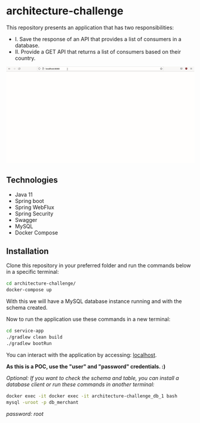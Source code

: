 # architecture-challenge
 
This repository presents an application that has two responsibilities:

- I. Save the response of an API that provides a list of consumers in a database.
- II. Provide a GET API that returns a list of consumers based on their country.

<p align="center">
  <img alt="Demo" title="Ponto CLI" src="./demo.gif">
</p>

## Technologies

- Java 11
- Spring boot
- Spring WebFlux
- Spring Security
- Swagger
- MySQL
- Docker Compose

## Installation

Clone this repository in your preferred folder and run the commands below in a specific terminal:

```bash
cd architecture-challenge/
docker-compose up
```
With this we will have a MySQL database instance running and with the schema created. 

Now to run the application use these commands in a new terminal:

```bash
cd service-app
./gradlew clean build
./gradlew bootRun
```

You can interact with the application by accessing: [localhost](http://localhost:8080/swagger-ui/).

**As this is a POC, use the "user" and "password" credentials. :)**

_Optional: If you want to check the schema and table, you can install a database client or run these commands 
in another terminal:_

```bash
docker exec -it docker exec -it architecture-challenge_db_1 bash
mysql -uroot -p db_merchant
```
_password: root_
